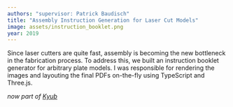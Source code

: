 ```yaml
---
authors: "supervisor: Patrick Baudisch"
title: "Assembly Instruction Generation for Laser Cut Models"
image: assets/instruction_booklet.png
year: 2019
---
```


Since laser cutters are quite fast, assembly is becoming the new bottleneck in the fabrication process. To address this, we built an instruction booklet generator for arbitrary plate models.
I was responsible for rendering the images and layouting the final PDFs on-the-fly using TypeScript and Three.js.

*now part of [Kyub](https://kyub.com)*
